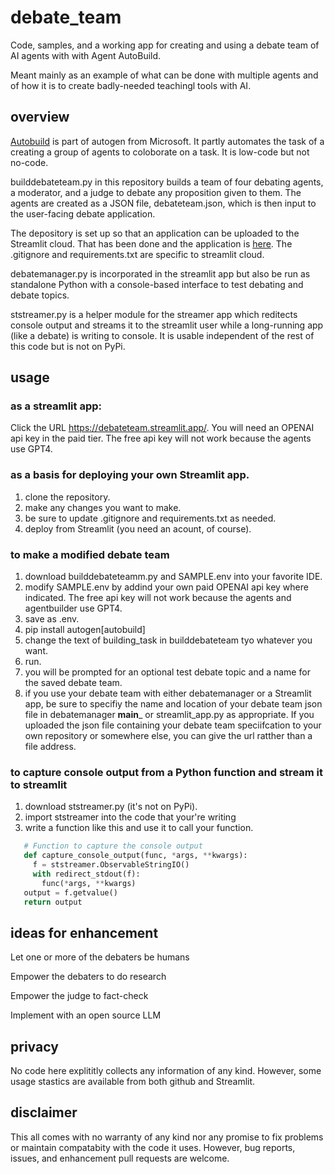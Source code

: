 # debate_team
Code, samples, and a working app for creating and using a debate team of AI agents with with Agent AutoBuild.

Meant mainly as an example of what can be done with multiple agents and of how it is to create badly-needed teachingl tools with AI.

## overview

[Autobuild](https://microsoft.github.io/autogen/blog/2023/11/26/Agent-AutoBuild/) is part of autogen from Microsoft. It partly automates the task of a creating a group of agents to coloborate on a task. It is low-code but not no-code.

builddebateteam.py in this repository builds a team of four debating agents, a moderator, and a judge to debate any proposition given to them. The agents are created as a JSON file, debateteam.json, which is then input to the user-facing debate application.

The depository is set up so that an application can be uploaded to the Streamlit cloud. That has been done and the application is [here](https://debateteam.streamlit.app/). The .gitignore and requirements.txt are specific to streamlit cloud.

debatemanager.py is incorporated in the streamlit app but also be run as standalone Python with a console-based interface to test debating and debate topics.

ststreamer.py is a helper module for the streamer app which reditects console output and streams it to the streamlit user while a long-running app (like a debate) is writing to console. It is usable independent of the rest of this code but is not on PyPi. 

## usage

### as a streamlit app:
Click the URL https://debateteam.streamlit.app/. You will need an OPENAI api key in the paid tier. The free api key will not work because the agents use GPT4.

### as a basis for deploying your own Streamlit app.
1. clone the repository.
2. make any changes you want to make.
3. be sure to update .gitignore and requirements.txt as needed.
4. deploy from Streamlit (you need an acount, of course).

### to make a modified debate team
1. download builddebateteamm.py and SAMPLE.env into your favorite IDE.
2. modify SAMPLE.env by addind your own paid OPENAI api key where indicated. The free api key will not work because the agents and agentbuilder use GPT4.
3. save as .env.
4. pip install autogen[autobuild]
5. change the text of building_task in builddebateteam tyo whatever you want.
6. run.
7. you will be prompted for an optional test debate topic and a name for the saved debate team.
8. if you use your debate team with either debatemanager or a Streamlit app, be sure to specifiy the name and location of your debate team json file in debatemanager __main___ or streamlit_app.py as appropriate. If you uploaded the json file containing your debate team speciifcation to your own repository or somewhere else, you can give the url ratther than a file address.

### to capture console output from a Python function and stream it to streamlit
1. download ststreamer.py (it's not on PyPi).
2. import ststreamer into the code that your're writing
3. write a function like this and use it to call your function.
 ~~~Python
    # Function to capture the console output
    def capture_console_output(func, *args, **kwargs):
      f = ststreamer.ObservableStringIO()
      with redirect_stdout(f):
        func(*args, **kwargs)
    output = f.getvalue()
    return output
 ~~~
## ideas for enhancement
Let one or more of the debaters be humans

Empower the debaters to do research

Empower the judge to fact-check

Implement with an open source LLM

## privacy
No code here explititly collects any information of any kind. However, some usage stastics are available from both github and Streamlit.

## disclaimer
This all comes with no warranty of any kind nor any promise to fix problems or maintain compatabity with the code it uses. However, bug reports, issues, and enhancement pull requests are welcome.




